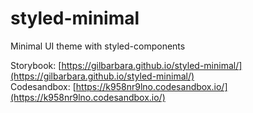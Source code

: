 # styled-minimal

Minimal UI theme with styled-components

Storybook: [https://gilbarbara.github.io/styled-minimal/](https://gilbarbara.github.io/styled-minimal/)  
Codesandbox: [https://k958nr9lno.codesandbox.io/](https://k958nr9lno.codesandbox.io/)

